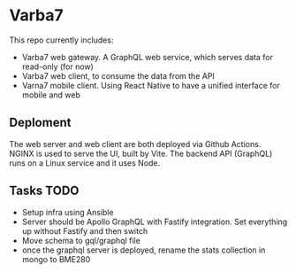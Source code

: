 # Varba7

This repo currently includes:

- Varba7 web gateway. A GraphQL web service, which serves data for read-only (for now)
- Varba7 web client, to consume the data from the API
- Varna7 mobile client. Using React Native to have a unified interface for mobile and web

## Deploment

The web server and web client are both deployed via Github Actions.
NGINX is used to serve the UI, built by Vite.
The backend API (GraphQL) runs on a Linux service and it uses Node.

## Tasks TODO

- Setup infra using Ansible
- Server should be Apollo GraphQL with Fastify integration. Set everything up without Fastify and then switch
- Move schema to gql/graphql file
- once the graphql server is deployed, rename the stats collection in mongo to BME280
